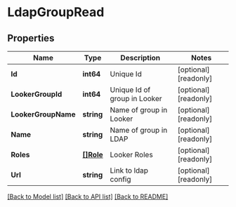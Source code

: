 # LdapGroupRead

## Properties

Name | Type | Description | Notes
------------ | ------------- | ------------- | -------------
**Id** | **int64** | Unique Id | [optional] [readonly] 
**LookerGroupId** | **int64** | Unique Id of group in Looker | [optional] [readonly] 
**LookerGroupName** | **string** | Name of group in Looker | [optional] [readonly] 
**Name** | **string** | Name of group in LDAP | [optional] [readonly] 
**Roles** | [**[]Role**](Role.md) | Looker Roles | [optional] [readonly] 
**Url** | **string** | Link to ldap config | [optional] [readonly] 

[[Back to Model list]](../README.md#documentation-for-models) [[Back to API list]](../README.md#documentation-for-api-endpoints) [[Back to README]](../README.md)


